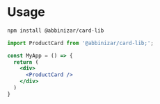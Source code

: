 # Usage

```bash
npm install @abbinizar/card-lib
```

```jsx
import ProductCard from '@abbinizar/card-lib;';

const MyApp = () => {
  return (
    <div>
      <ProductCard />
    </div>
  )
}
```
